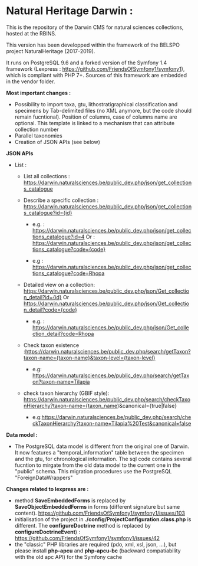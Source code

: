 # Natural Heritage Darwin :

This is the repository of the Darwin CMS for natural sciences collections, hosted at the RBINS.

This version has been developped within the framework of the BELSPO project NaturalHeritage (2017-2019).

It runs on PostgreSQL 9.6 and a forked version of the Symfony 1.4 framework (Lexpress : https://github.com/FriendsOfSymfony1/symfony1), which is compliant with PHP 7+. Sources of this framework are embedded in the vendor folder.

**Most important changes :**
  - Possibility to import taxa, gtu, lithostratigraphical classification and specimens by Tab-delimited files (no XML anymore, but the code should remain fucntional). Position of columns, case of columns name are optional. This template is linked to a mechanism that can attribute collection number
  - Parallel taxonomies
  - Creation of JSON APIs (see below)
  
 **JSON APIs**
   - List : 
      - List all collections : https://darwin.naturalsciences.be/public_dev.php/json/get_collections_catalogue
      
      - Describe  a specific collection : https://darwin.naturalsciences.be/public_dev.php/json/get_collections_catalogue?id={id}
          - e.g. : https://darwin.naturalsciences.be/public_dev.php/json/get_collections_catalogue?id=4
        Or  : https://darwin.naturalsciences.be/public_dev.php/json/get_collections_catalogue?code={code}
        
          - e.g : https://darwin.naturalsciences.be/public_dev.php/json/get_collections_catalogue?code=Rhopa
          
      - Detailed view on a collection: 
https://darwin.naturalsciences.be/public_dev.php/json/Get_collection_detail?id={id} 
        Or https://darwin.naturalsciences.be/public_dev.php/json/Get_collection_detail?code={code}
           - e.g. : https://darwin.naturalsciences.be/public_dev.php/json/Get_collection_detail?code=Rhopa
           
      - Check taxon existence :https://darwin.naturalsciences.be/public_dev.php/search/getTaxon?taxon-name={taxon-name}&taxon-level={taxon-level}
           - e.g:  https://darwin.naturalsciences.be/public_dev.php/search/getTaxon?taxon-name=Tilapia
           
      - check taxon hierarchy (GBIF style): https://darwin.naturalsciences.be/public_dev.php/search/checkTaxonHierarchy?taxon-name={taxon_name)&canonical={true|false}
           - e.g:https://darwin.naturalsciences.be/public_dev.php/search/checkTaxonHierarchy?taxon-name=Tilapia%20Test&canonical=false

**Data model :**
  - The PostgreSQL data model is different from the original one of Darwin. It now features a "temporal_information" table between the specimen and the gtu, for chronological information. The sql code contains several fucntion to mirgate from the old data model to the current one in the "public" schema. This migration procedures use the PostgreSQL "ForeignDataWrappers"
  

**Changes related to lexpress are :**
  - method **SaveEmbeddedForms** is replaced by **SaveObjectEmbeddedForms** in forms (different signature but same content). https://github.com/FriendsOfSymfony1/symfony1/issues/103
  - initialisation of the project in **./config/ProjectConfiguration.class.php** is different. The **configureDoctrine** method is replaced by **configureDoctrineEvent**) : https://github.com/FriendsOfSymfony1/symfony1/issues/42
  - the "classic" PHP libraries are required (pdo, xml, xsl, json, ...), but please install **php-apcu** and **php-apcu-bc** (backward compatiability with the old apc API) for the Symfony cache
  

      
